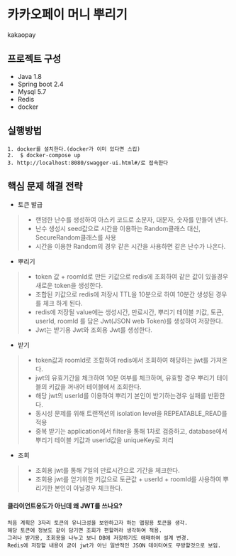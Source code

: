 # 카카오페이 머니 뿌리기 
kakaopay

프로젝트 구성
-------------

 - Java 1.8
 - Spring boot 2.4
 - Mysql 5.7
 - Redis
 - docker
 
 실행방법
 -------------
    1. docker를 설치한다.(docker가 이미 있다면 스킵)
    2.  $ docker-compose up
    3. http://localhost:8080/swagger-ui.html#/로 접속한다
  
  핵심 문제 해결 전략
  -------------
- 토큰 발급
> - 랜덤한 난수를 생성하여 아스키 코드로 소문자, 대문자, 숫자를 만들어 낸다.
> - 난수 생성시 seed값으로 시간을 이용하는 Random클래스 대신, SecureRandom클래스를 사용
> - 시간을 이용한 Random의 경우 같은 시간을 사용하면 같은 난수가 나온다. 
- 뿌리기
> - token 값 + roomId로 만든 키값으로 redis에 조회하여 같은 값이 있을경우 새로운 token을 생성한다.
> - 조합된 키값으로 redis에 저장시 TTL을 10분으로 하여 10분간 생성된 경우를 체크 하게 된다.
> - redis에 저장될 value에는 생성시간, 만료시간, 뿌리기 테이블 키값, 토큰, userId, roomId 를 담은 Jwt(JSON web Token)를 생성하여 저장한다.
> - Jwt는 받기용 Jwt와 조회용 Jwt를 생성한다.
- 받기
> - token값과 roomId로 조합하여 redis에서 조회하여 해당하는 jwt를 가져온다.
> - jwt의 유효기간을 체크하여 10분 여부를 체크하며, 유효할 경우 뿌리기 테이블의 키값을 꺼내어 테이블에서 조회한다.
> - 해당 jwt의 userId를 이용하여 뿌리기 본인이 받기하는경우 실패를 반환한다.
> - 동시성 문제를 위해 트랜잭션의 isolation level을 REPEATABLE_READ를 적용
> - 중복 받기는 application에서 filter을 통해 1차로 검증하고, database에서 뿌리기 테이블 키값과 userId값을 uniqueKey로 처리
- 조회
> - 조회용 jwt를 통해 7일의 만료시간으로 기간을 체크한다.
> - 조회용 jwt를 얻기위한 키값으로 토큰값 + userId + roomId를 사용하여 뿌리기한 본인이 아닐경우 체크한다.

#### 클라이언트용도가 아닌데 왜 JWT를 쓰나요?
    처음 계획은 3자리 토큰의 유니크성을 보완하고자 하는 맵핑용 토큰을 생각. 
    해당 토큰에 정보도 같이 담기면 조회가 편할꺼라 생각하여 적용.
    그러나 받기용, 조회용을 나누고 보니 DB에 저장하기도 애매하여 설계 변경.
    Redis에 저장할 내용이 굳이 jwt가 아닌 일반적인 JSON 데이터여도 무방할것으로 보임.
    